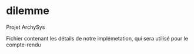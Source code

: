 # dilemme
Projet ArchySys

Fichier contenant les détails de notre implémetation, qui sera utilisé pour le compte-rendu
